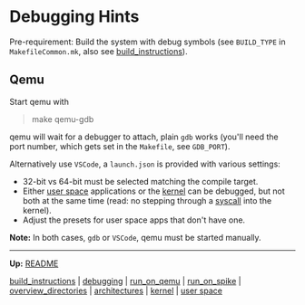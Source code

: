 # Debugging Hints

Pre-requirement: Build the system with debug symbols (see `BUILD_TYPE` in `MakefileCommon.mk`, also see [build_instructions](build_instructions.md)).


## Qemu

Start qemu with
> make qemu-gdb

qemu will wait for a debugger to attach, plain `gdb` works (you'll need the port number, which gets set in the `Makefile`, see `GDB_PORT`).

Alternatively use `VSCode`, a `launch.json` is provided with various settings:
- 32-bit vs 64-bit must be selected matching the compile target.
- Either [user space](userspace/userspace.md) applications or the [kernel](kernel/kernel.md) can be debugged, but not both at the same time (read: no stepping through a [syscall](kernel/syscalls/syscalls.md) into the kernel).
- Adjust the presets for user space apps that don't have one.

**Note:** In both cases, `gdb` or `VSCode`, qemu must be started manually.

---
**Up:** [README](../README.md)

[build_instructions](build_instructions.md) | [debugging](debugging.md) | [run_on_qemu](run_on_qemu.md) | [run_on_spike](run_on_spike.md) | [overview_directories](overview_directories.md) | [architectures](architectures.md) | [kernel](kernel/kernel.md) | [user space](userspace/userspace.md)
